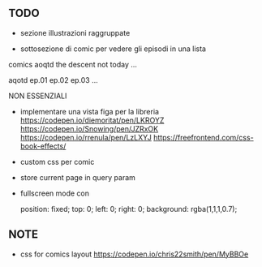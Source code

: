 TODO
---

- sezione illustrazioni raggruppate

- sottosezione di comic per vedere gli episodi in una lista

comics
  aoqtd
  the descent
  not today
  ...

aqotd
  ep.01
  ep.02
  ep.03
  ...

NON ESSENZIALI

- implementare una vista figa per la libreria
 https://codepen.io/diemoritat/pen/LKROYZ
 https://codepen.io/Snowing/pen/JZRxOK
 https://codepen.io/rrenula/pen/LzLXYJ
 https://freefrontend.com/css-book-effects/

- custom css per comic

- store current page in query param

- fullscreen mode con 

  position: fixed;
  top: 0;
  left: 0;
  right: 0;
  background: rgba(1,1,1,0.7);


NOTE
---

 - css for comics layout
 https://codepen.io/chris22smith/pen/MyBBOe

